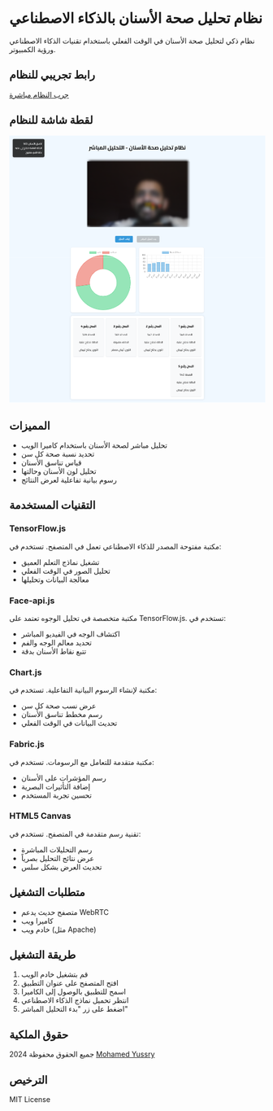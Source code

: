 # نظام تحليل صحة الأسنان بالذكاء الاصطناعي

نظام ذكي لتحليل صحة الأسنان في الوقت الفعلي باستخدام تقنيات الذكاء الاصطناعي ورؤية الكمبيوتر.

## رابط تجريبي للنظام
[جرب النظام مباشرة](https://mohamedyussry.github.io/Dental-Health-Analysis-System/)

## لقطة شاشة للنظام
![لقطة شاشة للنظام](screenshot.png)

## المميزات

- تحليل مباشر لصحة الأسنان باستخدام كاميرا الويب
- تحديد نسبة صحة كل سن
- قياس تناسق الأسنان
- تحليل لون الأسنان وحالتها
- رسوم بيانية تفاعلية لعرض النتائج

## التقنيات المستخدمة

### TensorFlow.js
مكتبة مفتوحة المصدر للذكاء الاصطناعي تعمل في المتصفح. تستخدم في:
- تشغيل نماذج التعلم العميق
- تحليل الصور في الوقت الفعلي
- معالجة البيانات وتحليلها

### Face-api.js
مكتبة متخصصة في تحليل الوجوه تعتمد على TensorFlow.js. تستخدم في:
- اكتشاف الوجه في الفيديو المباشر
- تحديد معالم الوجه والفم
- تتبع نقاط الأسنان بدقة

### Chart.js
مكتبة لإنشاء الرسوم البيانية التفاعلية. تستخدم في:
- عرض نسب صحة كل سن
- رسم مخطط تناسق الأسنان
- تحديث البيانات في الوقت الفعلي

### Fabric.js
مكتبة متقدمة للتعامل مع الرسومات. تستخدم في:
- رسم المؤشرات على الأسنان
- إضافة التأثيرات البصرية
- تحسين تجربة المستخدم

### HTML5 Canvas
تقنية رسم متقدمة في المتصفح. تستخدم في:
- رسم التحليلات المباشرة
- عرض نتائج التحليل بصرياً
- تحديث العرض بشكل سلس

## متطلبات التشغيل

- متصفح حديث يدعم WebRTC
- كاميرا ويب
- خادم ويب (مثل Apache)

## طريقة التشغيل

1. قم بتشغيل خادم الويب
2. افتح المتصفح على عنوان التطبيق
3. اسمح للتطبيق بالوصول إلى الكاميرا
4. انتظر تحميل نماذج الذكاء الاصطناعي
5. اضغط على زر "بدء التحليل المباشر"

## حقوق الملكية

 2024 جميع الحقوق محفوظة [Mohamed Yussry](https://mohamedyussry.github.io/mohamedyussry/)

## الترخيص

MIT License
